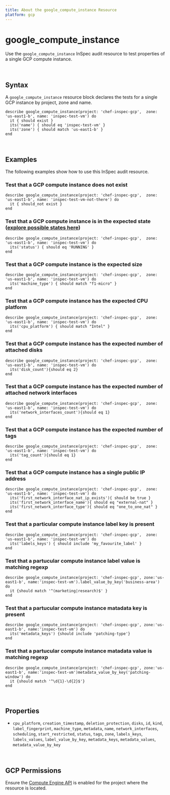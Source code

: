 ```yaml
---
title: About the google_compute_instance Resource
platform: gcp
---
```


# google\_compute\_instance

Use the `google_compute_instance` InSpec audit resource to test properties of a single GCP compute instance.

<br>

## Syntax

A `google_compute_instance` resource block declares the tests for a single GCP instance by project, zone and name.

    describe google_compute_instance(project: 'chef-inspec-gcp',  zone: 'us-east1-b', name: 'inspec-test-vm') do
      it { should exist }
      its('name') { should eq 'inspec-test-vm' }
      its('zone') { should match 'us-east1-b' }
    end

<br>

## Examples

The following examples show how to use this InSpec audit resource.

### Test that a GCP compute instance does not exist

    describe google_compute_instance(project: 'chef-inspec-gcp',  zone: 'us-east1-b', name: 'inspec-test-vm-not-there') do
      it { should_not exist }
    end

### Test that a GCP compute instance is in the expected state ([explore possible states here](https://cloud.google.com/compute/docs/instances/checking-instance-status))

    describe google_compute_instance(project: 'chef-inspec-gcp',  zone: 'us-east1-b', name: 'inspec-test-vm') do
      its('status') { should eq 'RUNNING' }
    end

### Test that a GCP compute instance is the expected size

    describe google_compute_instance(project: 'chef-inspec-gcp',  zone: 'us-east1-b', name: 'inspec-test-vm') do
      its('machine_type') { should match "f1-micro" }
    end

### Test that a GCP compute instance has the expected CPU platform

    describe google_compute_instance(project: 'chef-inspec-gcp',  zone: 'us-east1-b', name: 'inspec-test-vm') do
      its('cpu_platform') { should match "Intel" }
    end

### Test that a GCP compute instance has the expected number of attached disks

    describe google_compute_instance(project: 'chef-inspec-gcp',  zone: 'us-east1-b', name: 'inspec-test-vm') do
      its('disk_count'){should eq 2}
    end

### Test that a GCP compute instance has the expected number of attached network interfaces

    describe google_compute_instance(project: 'chef-inspec-gcp',  zone: 'us-east1-b', name: 'inspec-test-vm') do
      its('network_interfaces_count'){should eq 1}
    end

### Test that a GCP compute instance has the expected number of tags

    describe google_compute_instance(project: 'chef-inspec-gcp',  zone: 'us-east1-b', name: 'inspec-test-vm') do
      its('tag_count'){should eq 1}
    end

### Test that a GCP compute instance has a single public IP address

    describe google_compute_instance(project: 'chef-inspec-gcp',  zone: 'us-east1-b', name: 'inspec-test-vm') do
      its('first_network_interface_nat_ip_exists'){ should be true }
      its('first_network_interface_name'){ should eq "external-nat" }
      its('first_network_interface_type'){ should eq "one_to_one_nat" }
    end

### Test that a particular compute instance label key is present

    describe google_compute_instance(project: 'chef-inspec-gcp',  zone: 'us-east1-b', name: 'inspec-test-vm') do
      its('labels_keys') { should include 'my_favourite_label' }
    end

### Test that a partucular compute instance label value is matching regexp 
    describe google_compute_instance(project: 'chef-inspec-gcp', zone:'us-east1-b', name:'inspec-test-vm').label_value_by_key('business-area') do
      it {should match '^(marketing|research)$' }
    end

### Test that a partucular compute instance matadata key is present 
    describe google_compute_instance(project: 'chef-inspec-gcp', zone:'us-east1-b', name:'inspec-test-vm') do
      its('metadata_keys') {should include 'patching-type'}
    end

### Test that a partucular compute instance matadata value is matching regexp 
    describe google_compute_instance(project: 'chef-inspec-gcp', zone:'us-east1-b', name:'inspec-test-vm')metadata_value_by_key('patching-window') do
      it {should match '^\d{1}-\d{2}$'}
    end

<br>

## Properties

*  `cpu_platform`, `creation_timestamp`, `deletion_protection`, `disks`, `id`, `kind`, `label_fingerprint`, `machine_type`, `metadata`, `name`, `network_interfaces`, `scheduling`, `start_restricted`, `status`, `tags`, `zone`, `labels_keys`, `labels_values`, `label_value_by_key`, `metadata_keys`, `metadata_values`, `metadata_value_by_key` 

<br>


## GCP Permissions

Ensure the [Compute Engine API](https://console.cloud.google.com/apis/library/compute.googleapis.com/) is enabled for the project where the resource is located.